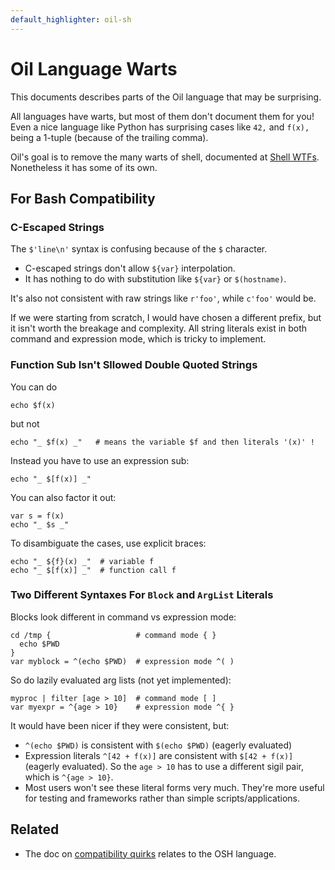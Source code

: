 ```yaml
---
default_highlighter: oil-sh
---
```


Oil Language Warts
==================

This documents describes parts of the Oil language that may be surprising.

All languages have warts, but most of them don't document them for you!  Even a
nice language like Python has surprising cases like `42,` and `f(x),` being a
1-tuple (because of the trailing comma).

Oil's goal is to remove the many warts of shell, documented at [Shell
WTFs][wtfs].  Nonetheless it has some of its own.

[wtfs]: https://github.com/oilshell/oil/wiki/Shell-WTFs

<div id="toc">
</div>

## For Bash Compatibility

### C-Escaped Strings

The `$'line\n'` syntax is confusing because of the `$` character.

- C-escaped strings don't allow `${var}` interpolation.
- It has nothing to do with substitution like `${var}` or `$(hostname)`.

It's also not consistent with raw strings like `r'foo'`, while `c'foo'` would
be.

If we were starting from scratch, I would have chosen a different prefix, but
it isn't worth the breakage and complexity.  All string literals exist in both
command and expression mode, which is tricky to implement.

### Function Sub Isn't Sllowed Double Quoted Strings

You can do

    echo $f(x)

but not

    echo "_ $f(x) _"   # means the variable $f and then literals '(x)' !

Instead you have to use an expression sub:

    echo "_ $[f(x)] _"

You can also factor it out:

    var s = f(x)
    echo "_ $s _"

To disambiguate the cases, use explicit braces:

    echo "_ ${f}(x) _"  # variable f
    echo "_ $[f(x)] _"  # function call f

### Two Different Syntaxes For `Block` and `ArgList` Literals

Blocks look different in command vs expression mode:

    cd /tmp {                   # command mode { }
      echo $PWD
    }
    var myblock = ^(echo $PWD)  # expression mode ^( )

So do lazily evaluated arg lists (not yet implemented):

    myproc | filter [age > 10]  # command mode [ ]
    var myexpr = ^{age > 10}    # expression mode ^{ }

It would have been nicer if they were consistent, but:

- `^(echo $PWD)` is consistent with `$(echo $PWD)` (eagerly evaluated)
- Expression literals `^[42 + f(x)]` are consistent with `$[42 + f(x)]`
  (eagerly evaluated).  So the `age > 10` has to use a different sigil pair,
  which is `^{age > 10}`.
- Most users won't see these literal forms very much.  They're more useful for
  testing and frameworks rather than simple scripts/applications.

## Related 

- The doc on [compatibility quirks](quirks.html) relates to the OSH language.

